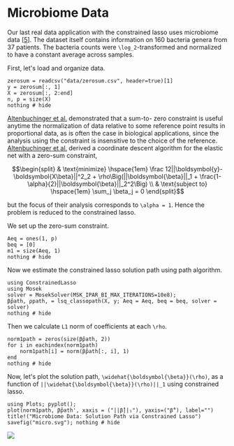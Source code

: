 # Microbiome Data


   Our last real data application with the constrained lasso uses microbiome data [[5](../references.md)]. The dataset itself contains information on 160 bacteria genera from 37 patients. The bacteria counts were ``\log_2``-transformed and normalized to have a constant average across samples. 
   
First, let's load and organize data. 
   
```@example micro 
zerosum = readcsv("data/zerosum.csv", header=true)[1]
y = zerosum[:, 1]
X = zerosum[:, 2:end] 
n, p = size(X)
nothing # hide 
```

[Altenbuchinger et al.](../references.md) demonstrated that a sum-to- zero constraint is useful anytime the normalization of data relative to some reference point results in proportional data, as is often the case in biological applications, since the analysis using the constraint is insensitive to the choice of the reference. [Altenbuchinger et al.](../references.md) derived a coordinate descent algorithm for the elastic net with a zero-sum constraint,
	
```math 
\begin{split}
& \text{minimize} \hspace{1em} \frac 12||\boldsymbol{y}-\boldsymbol{X\beta}||^2_2 + \rho\Big(||\boldsymbol{\beta}||_1 + \frac{1-\alpha}{2}||\boldsymbol{\beta}||_2^2\Big) \\
& \text{subject to} \hspace{1em} \sum_j \beta_j = 0
\end{split}
```
but the focus of their analysis corresponds to ``\alpha = 1``. Hence the problem is reduced to the constrained lasso. 

We set up the zero-sum constraint.

```@example micro
Aeq = ones(1, p)
beq = [0]
m1 = size(Aeq, 1)
nothing # hide 
```
Now we estimate the constrained lasso solution path using path algorithm. 

```@example micro
using ConstrainedLasso
using Mosek
solver = MosekSolver(MSK_IPAR_BI_MAX_ITERATIONS=10e8);
β̂path, ρpath, = lsq_classopath(X, y; Aeq = Aeq, beq = beq, solver = solver)
nothing # hide 
```
Then we calculate `L1` norm of coefficients at each ``\rho``.

```@example micro
norm1path = zeros(size(β̂path, 2))
for i in eachindex(norm1path)
    norm1path[i] = norm(β̂path[:, i], 1)
end
nothing # hide 
```
Now, let's plot the solution path, ``\widehat{\boldsymbol{\beta}}(\rho)``, as a function of ``||\widehat{\boldsymbol{\beta}}(\rho)||_1`` using constrained lasso. 

```@example micro
using Plots; pyplot();
plot(norm1path, β̂path', xaxis = ("||β̂||₁"), yaxis=("β̂"), label="")
title!("Microbiome Data: Solution Path via Constrained Lasso")
savefig("micro.svg"); nothing # hide
```

![](micro.svg)

